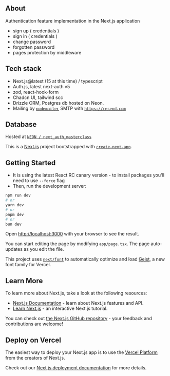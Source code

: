 ## About

Authentication feature implementation in the Next.js application

- sign up ( credentials )
- sign in ( credentials )
- change password
- forgotten password
- pages protection by middleware

## Tech stack

- Next.js@latest (15 at this time) / typescript
- Auth.js, latest next-auth v5
- zod, react-hook-form
- Chadcn UI, tailwind scc
- Drizzle ORM, Postgres db hosted on Neon.
- Mailing by [`nodemailer`](https://nodemailer.com/) SMTP with [`https://resend.com`](https://resend.com/)

## Database

Hosted at [`NEON / next_auth_masterclass`](https://console.neon.tech/)

This is a [Next.js](https://nextjs.org) project bootstrapped with [`create-next-app`](https://nextjs.org/docs/app/api-reference/cli/create-next-app).

## Getting Started

- It is using the latest React RC canary version - to install packages you'll need to use `--force` flag
- Then, run the development server:

```bash
npm run dev
# or
yarn dev
# or
pnpm dev
# or
bun dev
```

Open [http://localhost:3000](http://localhost:3000) with your browser to see the result.

You can start editing the page by modifying `app/page.tsx`. The page auto-updates as you edit the file.

This project uses [`next/font`](https://nextjs.org/docs/app/building-your-application/optimizing/fonts) to automatically optimize and load [Geist](https://vercel.com/font), a new font family for Vercel.

## Learn More

To learn more about Next.js, take a look at the following resources:

- [Next.js Documentation](https://nextjs.org/docs) - learn about Next.js features and API.
- [Learn Next.js](https://nextjs.org/learn) - an interactive Next.js tutorial.

You can check out [the Next.js GitHub repository](https://github.com/vercel/next.js) - your feedback and contributions are welcome!

## Deploy on Vercel

The easiest way to deploy your Next.js app is to use the [Vercel Platform](https://vercel.com/new?utm_medium=default-template&filter=next.js&utm_source=create-next-app&utm_campaign=create-next-app-readme) from the creators of Next.js.

Check out our [Next.js deployment documentation](https://nextjs.org/docs/app/building-your-application/deploying) for more details.

